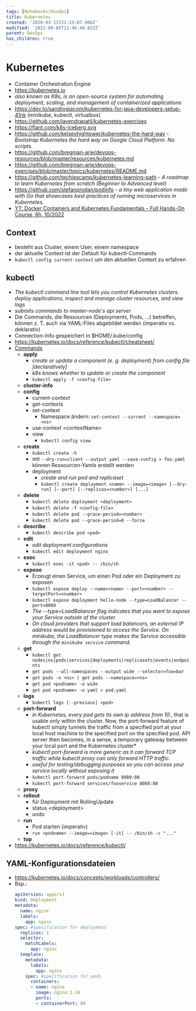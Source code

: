 ```yaml
---
tags: [Notebooks/DevOps]
title: Kubernetes
created: '2020-03-11T21:13:07.906Z'
modified: '2021-09-05T11:46:48.822Z'
parent: DevOps
has_children: true
---
```


# Kubernetes
- Container Orchestration Engine
- <https://kubernetes.io>
- *also known as K8s, is an open-source system for automating deployment, scaling, and management of containerized applications*
- <https://dev.to/sandrogiacom/kubernetes-for-java-developers-setup-41nk> (minikube, kubectl, virtualbox)
- <https://github.com/jayendrapatil/kubernetes-exercises>
- <https://flant.com/k8s-iceberg.svg>
- <https://github.com/kelseyhightower/kubernetes-the-hard-way> - *Bootstrap Kubernetes the hard way on Google Cloud Platform. No scripts.*
- <https://github.com/bregman-arie/devops-resources/blob/master/resources/kubernetes.md>
- <https://github.com/bregman-arie/devops-exercises/blob/master/topics/kubernetes/README.md>
- <https://github.com/techiescamp/kubernetes-learning-path> - *A roadmap to learn Kubernetes from scratch (Beginner to Advanced level)*
- <https://github.com/stefanprodan/podinfo> - *a tiny web application made with Go that showcases best practices of running microservices in Kubernetes.*
- [YT: Docker Containers and Kubernetes Fundamentals – Full Hands-On Course, 6h, 10/2022](https://www.youtube.com/watch?v=kTp5xUtcalw)


## Context
- besteht aus Cluster, einem User, einem namespace
- der aktuelle Context ist der Default für kubectl-Commands
- `kubectl config current-context` um den aktuellen Context zu erfahren


## kubectl
- *The kubectl command line tool lets you control Kubernetes clusters. deploy applications, inspect and manage cluster resources, and view logs*
- *submits commands to master-node's api server*
- Die Commands, die Ressourcen (Deployments, Pods, ...) betreffen, können z. T. auch via YAML-Files abgebildet werden (imperativ vs. deklarativ)
- Connection-Info gespeichert in $HOME/.kube/config
- <https://kubernetes.io/docs/reference/kubectl/cheatsheet/>
- <u>Commands</u>
  - **apply**
    - *create or update a component (e. g. deployment) from config file [declaratively]*
    - *k8s knows whether to update or create the component*
    - `kubectl apply -f <config-file>`
  - **cluster-info**
  - **config**
    - current-context
    - get-contexts
    - set-context
      - Namespace ändern: `set-context --current --namespace=<ns>`
    - use-context \<contextName>
    - view
      - `kubectl config view`
  - **create**
    - `kubectl create -h`
    - mit `--dry-run=client --output yaml --save-config > foo.yaml` können Ressourcen-Yamls erstellt werden
    - deployment
      - *create and run pod and replicaset*
      - `kubectl create deployment <name> --image=<image> [--dry-run] [--port] [--replicas=<number>] [...]`
  - **delete**
    - `kubectl delete deployment <deployment>`
    - `kubectl delete -f <config-file>`
    - `kubectl delete pod --grace-period=<number>`
    - `kubectl delete pod --grace-period=0 --force`
  - **describe**
    - `kubectl describe pod <pod>`
  - **edit**
    - *edit deployment configurations*
    - `kubectl edit deployment nginx`
  - **exec**
    - `kubectl exec -it <pod> -- /bin/sh`
  - **expose**
    - Erzeugt einen Service, um einen Pod oder ein Deployment zu exposen
    - `kubectl expose deploy --name=<name> --port=<number> --targetPort=<number>`
    - `kubectl expose deployment hello-node --type=LoadBalancer --port=8080`
    - *The --type=LoadBalancer flag indicates that you want to expose your Service outside of the cluster.*
    - *On cloud providers that support load balancers, an external IP address would be provisioned to access the Service. On minikube, the LoadBalancer type makes the Service accessible through the `minikube service` command.*
  - **get**
    - `kubectl get nodes|ns|pods|services|deployments|replicasets|events|endpoints`
    - `get pods --all-namespaces --output wide --selector=foo=bar`
    - `get pods -n <ns> | get pods --namespace=<ns>`
    - `get pod <podname> -o wide`
    - `get pod <podname> -o yaml > pod.yaml`
  - **logs**
    - `kubectl logs [--previous] <pod>`
  - **port-forward**
    - *in Kubernetes, every pod gets its own ip address from 10.*, that is usable only within the cluster. Now, the port-forward feature of kubectl simply tunnels the traffic from a specified port at your local host machine to the specified port on the specified pod. API server then becomes, in a sense, a temporary gateway between your local port and the Kubernetes cluster*
    - *kubectl port-forward is more generic as it can forward TCP traffic while kubectl proxy can only forward HTTP traffic.*
    - *useful for testing/debugging purposes so you can access your service locally without exposing it*
    - `kubectl port-forward pods/podname 8080:80`
    - `kubectl port-forward services/fooservice 8080:80`
  - **proxy**
  - **rollout**
    - für Deployment mit RollingUpdate 
    - status \<deployment>
    - undo 
  - **run**
    - Pod starten (imperativ) 
    - `run <podname> --image=<image> [-it] -- /bin/sh -c "..."`
  - **top**
- <https://kubernetes.io/docs/reference/kubectl/>


## YAML-Konfigurationsdateien
- <https://kubernetes.io/docs/concepts/workloads/controllers/>
- Bsp.:
  ```yaml
  apiVersion: apps/v1
  kind: Deployment
  metadata:
    name: nginx
    labels:
      app: nginx
  spec: #specification for deployment
    replicas: 1
    selector:
      matchLabels:
        app: nginx
    template:
      metadata:
        labels:
          app: nginx
      spec: #specification for pods
        containers:
        - name: nginx
          image: nginx:1.16
          ports:
          - containerPort: 80
  ```
